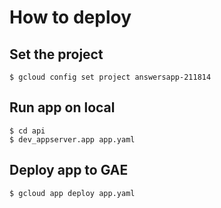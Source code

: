 # How to deploy

## Set the project

```
$ gcloud config set project answersapp-211814
```

## Run app on local

```
$ cd api
$ dev_appserver.app app.yaml
```

## Deploy app to GAE

```
$ gcloud app deploy app.yaml
```
